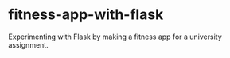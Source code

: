 # fitness-app-with-flask
 Experimenting with Flask by making a fitness app for a university assignment.

